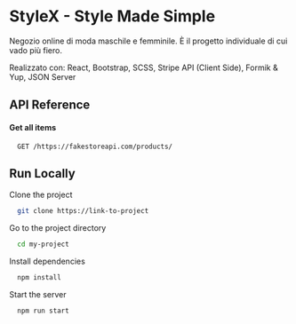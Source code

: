 
# StyleX - Style Made Simple

Negozio online di moda maschile e femminile.
È il progetto individuale di cui vado più fiero.

Realizzato con: React, Bootstrap, SCSS, Stripe API (Client Side), Formik & Yup, JSON Server




## API Reference

#### Get all items

```http
  GET /https://fakestoreapi.com/products/
```


## Run Locally

Clone the project

```bash
  git clone https://link-to-project
```

Go to the project directory

```bash
  cd my-project
```

Install dependencies

```bash
  npm install
```

Start the server

```bash
  npm run start
```

